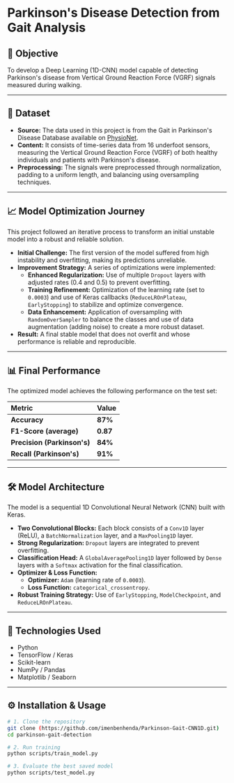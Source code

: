 # Parkinson's Disease Detection from Gait Analysis

## 🎯 Objective
To develop a Deep Learning (1D-CNN) model capable of detecting Parkinson's disease from Vertical Ground Reaction Force (VGRF) signals measured during walking.

---

## 💾 Dataset
* **Source:** The data used in this project is from the Gait in Parkinson's Disease Database available on [PhysioNet](https://physionet.org/content/gaitpdb/1.0.0/).
* **Content:** It consists of time-series data from 16 underfoot sensors, measuring the Vertical Ground Reaction Force (VGRF) of both healthy individuals and patients with Parkinson's disease.
* **Preprocessing:** The signals were preprocessed through normalization, padding to a uniform length, and balancing using oversampling techniques.

---

## 📈 Model Optimization Journey
This project followed an iterative process to transform an initial unstable model into a robust and reliable solution.

* **Initial Challenge:** The first version of the model suffered from high instability and overfitting, making its predictions unreliable.
* **Improvement Strategy:** A series of optimizations were implemented:
    * **Enhanced Regularization:** Use of multiple `Dropout` layers with adjusted rates (0.4 and 0.5) to prevent overfitting.
    * **Training Refinement:** Optimization of the learning rate (set to `0.0003`) and use of Keras callbacks (`ReduceLROnPlateau`, `EarlyStopping`) to stabilize and optimize convergence.
    * **Data Enhancement:** Application of oversampling with `RandomOverSampler` to balance the classes and use of data augmentation (adding noise) to create a more robust dataset.
* **Result:** A final stable model that does not overfit and whose performance is reliable and reproducible.

---

## 📊 Final Performance
The optimized model achieves the following performance on the test set:

| Metric                 | Value   |
| :--------------------- | :------ |
| **Accuracy** | **87%** |
| **F1-Score (average)** | **0.87**|
| **Precision (Parkinson's)** | **84%** |
| **Recall (Parkinson's)** | **91%** |

---

## 🛠️ Model Architecture
The model is a sequential 1D Convolutional Neural Network (CNN) built with Keras.

* **Two Convolutional Blocks:** Each block consists of a `Conv1D` layer (ReLU), a `BatchNormalization` layer, and a `MaxPooling1D` layer.
* **Strong Regularization:** `Dropout` layers are integrated to prevent overfitting.
* **Classification Head:** A `GlobalAveragePooling1D` layer followed by `Dense` layers with a `Softmax` activation for the final classification.
* **Optimizer & Loss Function:**
    * **Optimizer:** `Adam` (learning rate of `0.0003`).
    * **Loss Function:** `categorical_crossentropy`.
* **Robust Training Strategy:** Use of `EarlyStopping`, `ModelCheckpoint`, and `ReduceLROnPlateau`.

---

## 🚀 Technologies Used
* Python
* TensorFlow / Keras
* Scikit-learn
* NumPy / Pandas
* Matplotlib / Seaborn

---

## ⚙️ Installation & Usage
```bash
# 1. Clone the repository
git clone (https://github.com/imenbenhenda/Parkinson-Gait-CNN1D.git)
cd parkinson-gait-detection

# 2. Run training 
python scripts/train_model.py

# 3. Evaluate the best saved model
python scripts/test_model.py
